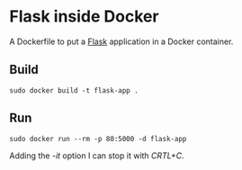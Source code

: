 # Flask inside Docker

A Dockerfile to put a [Flask](https://flask.palletsprojects.com) application in a Docker container.

## Build

    sudo docker build -t flask-app .

## Run

    sudo docker run --rm -p 80:5000 -d flask-app

Adding the _-it_ option I can stop it with _CRTL+C_.